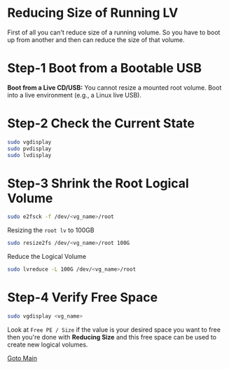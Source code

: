 # Reducing Size of Running LV

First of all you can't reduce size of a running volume. So you have to boot up from another and then can reduce the size of that volume.
# Step-1 Boot from a Bootable USB

**Boot from a Live CD/USB:** You cannot resize a mounted root volume. Boot into a live environment (e.g., a Linux live USB).
# Step-2 Check the Current State

```bash
sudo vgdisplay
sudo pvdisplay
sudo lvdisplay
```
# Step-3 Shrink the Root Logical Volume

```bash
sudo e2fsck -f /dev/<vg_name>/root
```

Resizing the `root lv` to 100GB

```bash
sudo resize2fs /dev/<vg_name>/root 100G
```

Reduce the Logical Volume

```bash
sudo lvreduce -L 100G /dev/<vg_name>/root
```

# Step-4 Verify Free Space

```bash
sudo vgdisplay <vg_name>
```

Look at `Free PE / Size` if the value is your desired space you want to free then you're done with **Reducing Size** and this free space can be used to create new logical volumes.

[Goto Main](../README.md)
